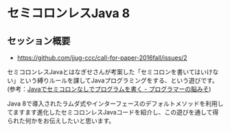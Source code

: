 # セミコロンレスJava 8

## セッション概要

* https://github.com/jjug-ccc/call-for-paper-2016fall/issues/2

セミコロンレスJavaとはなぎせさんが考案した「セミコロンを書いてはいけない」という縛りルールを課してJavaプログラミングをする、という遊びです。(参考：[Javaでセミコロンなしでプログラムを書く - プログラマーの脳みそ](http://d.hatena.ne.jp/Nagise/20100321/1269182606))

Java 8で導入されたラムダ式やインターフェースのデフォルトメソッドを利用してますます進化したセミコロンレスJavaコードを紹介し、この遊びを通して得られた何かをお伝えしたいと思います。
